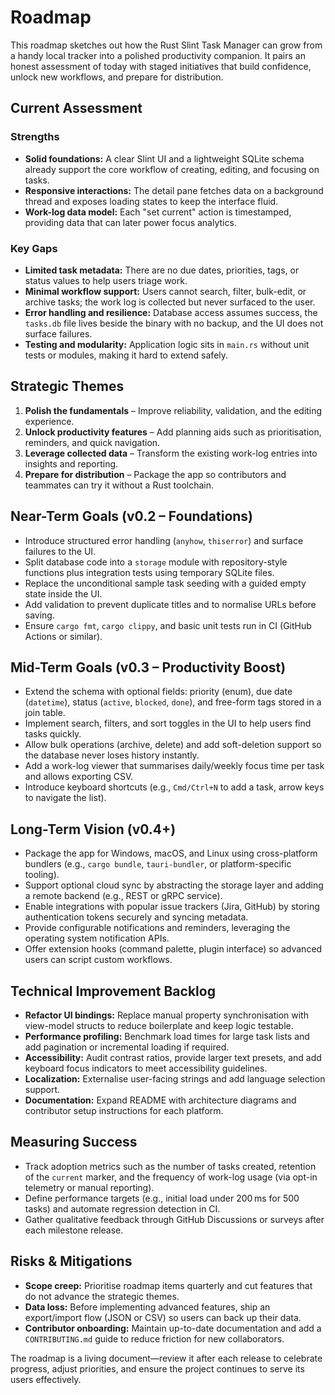 # Roadmap

This roadmap sketches out how the Rust Slint Task Manager can grow from a handy local tracker into a polished productivity companion. It pairs an honest assessment of today with staged initiatives that build confidence, unlock new workflows, and prepare for distribution.

## Current Assessment

### Strengths
- **Solid foundations:** A clear Slint UI and a lightweight SQLite schema already support the core workflow of creating, editing, and focusing on tasks.
- **Responsive interactions:** The detail pane fetches data on a background thread and exposes loading states to keep the interface fluid.
- **Work-log data model:** Each "set current" action is timestamped, providing data that can later power focus analytics.

### Key Gaps
- **Limited task metadata:** There are no due dates, priorities, tags, or status values to help users triage work.
- **Minimal workflow support:** Users cannot search, filter, bulk-edit, or archive tasks; the work log is collected but never surfaced to the user.
- **Error handling and resilience:** Database access assumes success, the `tasks.db` file lives beside the binary with no backup, and the UI does not surface failures.
- **Testing and modularity:** Application logic sits in `main.rs` without unit tests or modules, making it hard to extend safely.

## Strategic Themes
1. **Polish the fundamentals** – Improve reliability, validation, and the editing experience.
2. **Unlock productivity features** – Add planning aids such as prioritisation, reminders, and quick navigation.
3. **Leverage collected data** – Transform the existing work-log entries into insights and reporting.
4. **Prepare for distribution** – Package the app so contributors and teammates can try it without a Rust toolchain.

## Near-Term Goals (v0.2 – Foundations)
- Introduce structured error handling (`anyhow`, `thiserror`) and surface failures to the UI.
- Split database code into a `storage` module with repository-style functions plus integration tests using temporary SQLite files.
- Replace the unconditional sample task seeding with a guided empty state inside the UI.
- Add validation to prevent duplicate titles and to normalise URLs before saving.
- Ensure `cargo fmt`, `cargo clippy`, and basic unit tests run in CI (GitHub Actions or similar).

## Mid-Term Goals (v0.3 – Productivity Boost)
- Extend the schema with optional fields: priority (enum), due date (`datetime`), status (`active`, `blocked`, `done`), and free-form tags stored in a join table.
- Implement search, filters, and sort toggles in the UI to help users find tasks quickly.
- Allow bulk operations (archive, delete) and add soft-deletion support so the database never loses history instantly.
- Add a work-log viewer that summarises daily/weekly focus time per task and allows exporting CSV.
- Introduce keyboard shortcuts (e.g., `Cmd/Ctrl+N` to add a task, arrow keys to navigate the list).

## Long-Term Vision (v0.4+)
- Package the app for Windows, macOS, and Linux using cross-platform bundlers (e.g., `cargo bundle`, `tauri-bundler`, or platform-specific tooling).
- Support optional cloud sync by abstracting the storage layer and adding a remote backend (e.g., REST or gRPC service).
- Enable integrations with popular issue trackers (Jira, GitHub) by storing authentication tokens securely and syncing metadata.
- Provide configurable notifications and reminders, leveraging the operating system notification APIs.
- Offer extension hooks (command palette, plugin interface) so advanced users can script custom workflows.

## Technical Improvement Backlog
- **Refactor UI bindings:** Replace manual property synchronisation with view-model structs to reduce boilerplate and keep logic testable.
- **Performance profiling:** Benchmark load times for large task lists and add pagination or incremental loading if required.
- **Accessibility:** Audit contrast ratios, provide larger text presets, and add keyboard focus indicators to meet accessibility guidelines.
- **Localization:** Externalise user-facing strings and add language selection support.
- **Documentation:** Expand README with architecture diagrams and contributor setup instructions for each platform.

## Measuring Success
- Track adoption metrics such as the number of tasks created, retention of the `current` marker, and the frequency of work-log usage (via opt-in telemetry or manual reporting).
- Define performance targets (e.g., initial load under 200 ms for 500 tasks) and automate regression detection in CI.
- Gather qualitative feedback through GitHub Discussions or surveys after each milestone release.

## Risks & Mitigations
- **Scope creep:** Prioritise roadmap items quarterly and cut features that do not advance the strategic themes.
- **Data loss:** Before implementing advanced features, ship an export/import flow (JSON or CSV) so users can back up their data.
- **Contributor onboarding:** Maintain up-to-date documentation and add a `CONTRIBUTING.md` guide to reduce friction for new collaborators.

The roadmap is a living document—review it after each release to celebrate progress, adjust priorities, and ensure the project continues to serve its users effectively.
